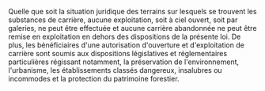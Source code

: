 Quelle que soit la situation juridique des terrains sur
lesquels se trouvent les substances de carrière, aucune exploitation,
soit à ciel ouvert, soit par galeries, ne peut être effectuée et aucune
carrière abandonnée ne peut être remise en exploitation en dehors des
dispositions de la présente loi.
De plus, les bénéficiaires d'une autorisation d'ouverture et
d'exploitation de carrière sont soumis aux dispositions législatives et
réglementaires particulières régissant notamment, la préservation de
l'environnement, l'urbanisme, les établissements classés dangereux,
insalubres ou incommodes et la protection du patrimoine forestier.